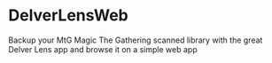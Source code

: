 # DelverLensWeb
Backup your MtG Magic The Gathering scanned library with the great Delver Lens app and browse it on a simple web app
